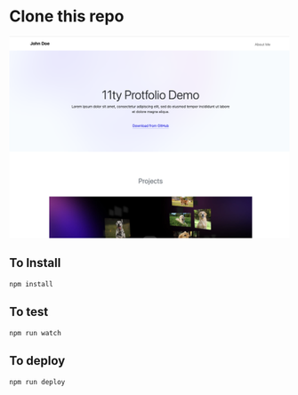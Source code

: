 # Clone this repo
![template preview](https://github.com/aadityavaze/11ty-portfolio-starter/blob/main/template_preview.png)
## To Install

```
npm install
```

## To test

```
npm run watch

```

## To deploy

```
npm run deploy
```
